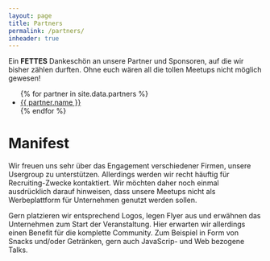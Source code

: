 ```yaml
---
layout: page
title: Partners
permalink: /partners/
inheader: true
---
```


Ein **FETTES** Dankeschön an unsere Partner und Sponsoren, auf die wir bisher zählen durften. Ohne euch wären all die tollen Meetups nicht möglich gewesen!

<ul>
{% for partner in site.data.partners %}
  <li>
    <a href="partner.website" target="_blank">
      {{ partner.name }}
    </a>
  </li>
{% endfor %}
</ul>

# Manifest

Wir freuen uns sehr über das Engagement verschiedener Firmen, unsere Usergroup zu unterstützen. Allerdings werden wir recht häuftig für Recruiting-Zwecke kontaktiert. Wir möchten daher noch einmal ausdrücklich darauf hinweisen, dass unsere Meetups nicht als Werbeplattform für Unternehmen genutzt werden sollen.

Gern platzieren wir entsprechend Logos, legen Flyer aus und erwähnen das Unternehmen zum Start der Veranstaltung. Hier erwarten wir allerdings einen Benefit für die komplette Community. Zum Beispiel in Form von Snacks und/oder Getränken, gern auch JavaScrip- und Web bezogene Talks.